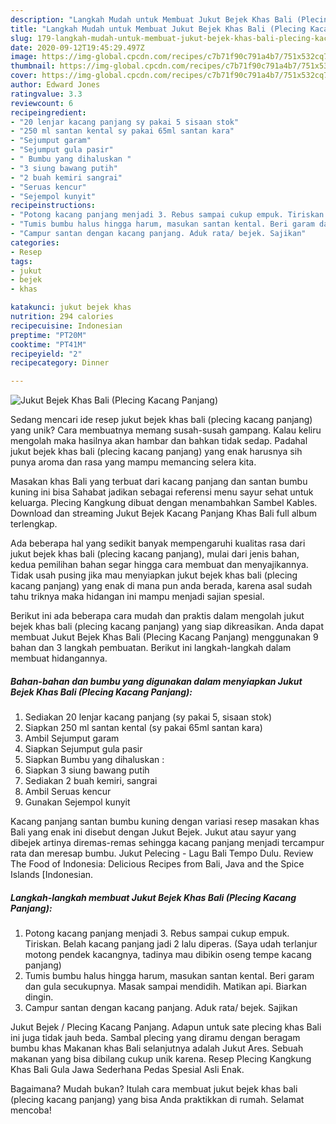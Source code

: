 ```yaml
---
description: "Langkah Mudah untuk Membuat Jukut Bejek Khas Bali (Plecing Kacang Panjang) Anti Gagal"
title: "Langkah Mudah untuk Membuat Jukut Bejek Khas Bali (Plecing Kacang Panjang) Anti Gagal"
slug: 179-langkah-mudah-untuk-membuat-jukut-bejek-khas-bali-plecing-kacang-panjang-anti-gagal
date: 2020-09-12T19:45:29.497Z
image: https://img-global.cpcdn.com/recipes/c7b71f90c791a4b7/751x532cq70/jukut-bejek-khas-bali-plecing-kacang-panjang-foto-resep-utama.jpg
thumbnail: https://img-global.cpcdn.com/recipes/c7b71f90c791a4b7/751x532cq70/jukut-bejek-khas-bali-plecing-kacang-panjang-foto-resep-utama.jpg
cover: https://img-global.cpcdn.com/recipes/c7b71f90c791a4b7/751x532cq70/jukut-bejek-khas-bali-plecing-kacang-panjang-foto-resep-utama.jpg
author: Edward Jones
ratingvalue: 3.3
reviewcount: 6
recipeingredient:
- "20 lenjar kacang panjang sy pakai 5 sisaan stok"
- "250 ml santan kental sy pakai 65ml santan kara"
- "Sejumput garam"
- "Sejumput gula pasir"
- " Bumbu yang dihaluskan "
- "3 siung bawang putih"
- "2 buah kemiri sangrai"
- "Seruas kencur"
- "Sejempol kunyit"
recipeinstructions:
- "Potong kacang panjang menjadi 3. Rebus sampai cukup empuk. Tiriskan. Belah kacang panjang jadi 2 lalu diperas. (Saya udah terlanjur motong pendek kacangnya, tadinya mau dibikin oseng tempe kacang panjang)"
- "Tumis bumbu halus hingga harum, masukan santan kental. Beri garam dan gula secukupnya. Masak sampai mendidih. Matikan api. Biarkan dingin."
- "Campur santan dengan kacang panjang. Aduk rata/ bejek. Sajikan"
categories:
- Resep
tags:
- jukut
- bejek
- khas

katakunci: jukut bejek khas 
nutrition: 294 calories
recipecuisine: Indonesian
preptime: "PT20M"
cooktime: "PT41M"
recipeyield: "2"
recipecategory: Dinner

---
```



![Jukut Bejek Khas Bali (Plecing Kacang Panjang)](https://img-global.cpcdn.com/recipes/c7b71f90c791a4b7/751x532cq70/jukut-bejek-khas-bali-plecing-kacang-panjang-foto-resep-utama.jpg)

Sedang mencari ide resep jukut bejek khas bali (plecing kacang panjang) yang unik? Cara membuatnya memang susah-susah gampang. Kalau keliru mengolah maka hasilnya akan hambar dan bahkan tidak sedap. Padahal jukut bejek khas bali (plecing kacang panjang) yang enak harusnya sih punya aroma dan rasa yang mampu memancing selera kita.

Masakan khas Bali yang terbuat dari kacang panjang dan santan bumbu kuning ini bisa Sahabat jadikan sebagai referensi menu sayur sehat untuk keluarga. Plecing Kangkung dibuat dengan menambahkan Sambel Kables. Download dan streaming Jukut Bejek Kacang Panjang Khas Bali full album terlengkap.

Ada beberapa hal yang sedikit banyak mempengaruhi kualitas rasa dari jukut bejek khas bali (plecing kacang panjang), mulai dari jenis bahan, kedua pemilihan bahan segar hingga cara membuat dan menyajikannya. Tidak usah pusing jika mau menyiapkan jukut bejek khas bali (plecing kacang panjang) yang enak di mana pun anda berada, karena asal sudah tahu triknya maka hidangan ini mampu menjadi sajian spesial.


Berikut ini ada beberapa cara mudah dan praktis dalam mengolah jukut bejek khas bali (plecing kacang panjang) yang siap dikreasikan. Anda dapat membuat Jukut Bejek Khas Bali (Plecing Kacang Panjang) menggunakan 9 bahan dan 3 langkah pembuatan. Berikut ini langkah-langkah dalam membuat hidangannya.

<!--inarticleads1-->

##### Bahan-bahan dan bumbu yang digunakan dalam menyiapkan Jukut Bejek Khas Bali (Plecing Kacang Panjang):

1. Sediakan 20 lenjar kacang panjang (sy pakai 5, sisaan stok)
1. Siapkan 250 ml santan kental (sy pakai 65ml santan kara)
1. Ambil Sejumput garam
1. Siapkan Sejumput gula pasir
1. Siapkan  Bumbu yang dihaluskan :
1. Siapkan 3 siung bawang putih
1. Sediakan 2 buah kemiri, sangrai
1. Ambil Seruas kencur
1. Gunakan Sejempol kunyit


Kacang panjang santan bumbu kuning dengan variasi resep masakan khas Bali yang enak ini disebut dengan Jukut Bejek. Jukut atau sayur yang dibejek artinya diremas-remas sehingga kacang panjang menjadi tercampur rata dan meresap bumbu. Jukut Pelecing - Lagu Bali Tempo Dulu. Review The Food of Indonesia: Delicious Recipes from Bali, Java and the Spice Islands [Indonesian. 

<!--inarticleads2-->

##### Langkah-langkah membuat Jukut Bejek Khas Bali (Plecing Kacang Panjang):

1. Potong kacang panjang menjadi 3. Rebus sampai cukup empuk. Tiriskan. Belah kacang panjang jadi 2 lalu diperas. (Saya udah terlanjur motong pendek kacangnya, tadinya mau dibikin oseng tempe kacang panjang)
1. Tumis bumbu halus hingga harum, masukan santan kental. Beri garam dan gula secukupnya. Masak sampai mendidih. Matikan api. Biarkan dingin.
1. Campur santan dengan kacang panjang. Aduk rata/ bejek. Sajikan


Jukut Bejek / Plecing Kacang Panjang. Adapun untuk sate plecing khas Bali ini juga tidak jauh beda. Sambal plecing yang diramu dengan beragam bumbu khas Makanan khas Bali selanjutnya adalah Jukut Ares. Sebuah makanan yang bisa dibilang cukup unik karena. Resep Plecing Kangkung Khas Bali Gula Jawa Sederhana Pedas Spesial Asli Enak. 

Bagaimana? Mudah bukan? Itulah cara membuat jukut bejek khas bali (plecing kacang panjang) yang bisa Anda praktikkan di rumah. Selamat mencoba!
